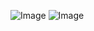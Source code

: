 ![Image](https://github.com/user-attachments/assets/9c8056e8-de83-4363-89c6-48207a0e3492)
![Image](https://github.com/user-attachments/assets/218fd088-8618-40b5-bda1-173a31730476)
